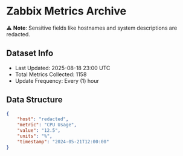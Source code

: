 # Zabbix Metrics Archive

⚠️ **Note**: Sensitive fields like hostnames and system descriptions are redacted.

## Dataset Info
- Last Updated: 2025-08-18 23:00 UTC
- Total Metrics Collected: 1158
- Update Frequency: Every (1) hour

## Data Structure
```json
{
    "host": "redacted",
    "metric": "CPU Usage",
    "value": "12.5",
    "units": "%",
    "timestamp": "2024-05-21T12:00:00"
}
```
